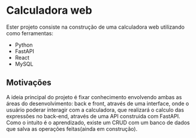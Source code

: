 <h1>Calculadora web</h1>

Ester projeto consiste na construção de uma calculadora web utilizando como ferramentas:
- Python
- FastAPI
- React
- MySQL

<h2> Motivações </h2>
A ideia principal do projeto é fixar conhecimento envolvendo ambas as áreas do desenvolvimento: back e front, através de uma interface, onde o usuário poderar interagir com a calculadora, que realizará o calculo das expressões no back-end, através de uma API construida com FastAPI. Como o intuito é o aprendizado, existe um CRUD com um banco de dados que salva as operações feitas(ainda em construção).
